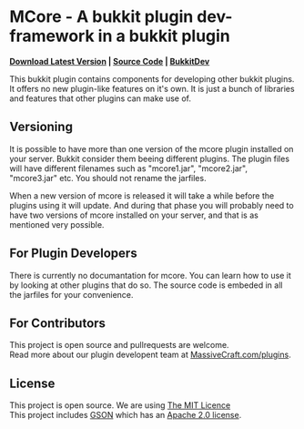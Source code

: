 MCore - A bukkit plugin dev-framework in a bukkit plugin
====================
<b>[Download Latest Version](https://github.com/MassiveCraft/mcore/downloads) | [Source Code](https://github.com/MassiveCraft/mcore) | [BukkitDev](http://dev.bukkit.org/server-mods/mcore/)</b>

This bukkit plugin contains components for developing other bukkit plugins. It offers no new plugin-like features on it's own. It is just a bunch of libraries and features that other plugins can make use of.

Versioning
----------
It is possible to have more than one version of the mcore plugin installed on your server. Bukkit consider them beeing different plugins. The plugin files will have different filenames such as "mcore1.jar", "mcore2.jar", "mcore3.jar" etc. You should not rename the jarfiles. 

When a new version of mcore is released it will take a while before the plugins using it will update. And during that phase you will probably need to have two versions of mcore installed on your server, and that is as mentioned very possible.

For Plugin Developers
----------
There is currently no documantation for mcore. You can learn how to use it by looking at other plugins that do so. The source code is embeded in all the jarfiles for your convenience. 

For Contributors
----------
This project is open source and pullrequests are welcome.<br>
Read more about our plugin developent team at [MassiveCraft.com/plugins](http://massivecraft.com/plugins).

License
----------
This project is open source. We are using [The MIT Licence](http://www.opensource.org/licenses/MIT)<br>
This project includes [GSON](http://code.google.com/p/google-gson/) which has an [Apache 2.0 license](http://www.apache.org/licenses/LICENSE-2.0).

